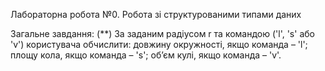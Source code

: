 Лабораторна робота №0. Робота зі структурованими типами даних

Загальне завдання: (**) За заданим радіусом r та командою ('l', 's' або 'v') користувача обчислити:
довжину окружності, якщо команда – 'l';
площу кола, якщо команда – 's';
об’єм кулі, якщо команда – 'v'.
